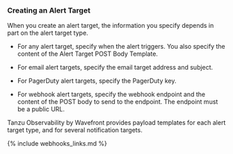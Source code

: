 ### Creating an Alert Target

When you create an alert target, the information you specify depends in part on the alert target type.

* For any alert target, specify when the alert triggers. You also specify the content of the Alert Target POST Body Template.

* For email alert targets, specify the email target address and subject.

* For PagerDuty alert targets, specify the PagerDuty key.

* For webhook alert targets, specify the webhook endpoint and the content of the POST body to send to the endpoint. The endpoint must be a public URL.

Tanzu Observability by Wavefront provides payload templates for each alert target type, and for several notification targets.

{% include webhooks_links.md %}
